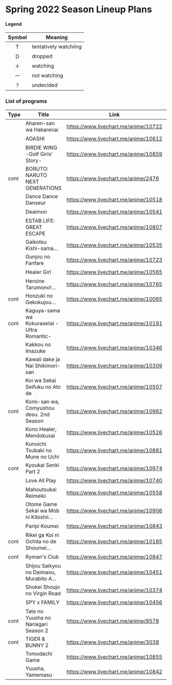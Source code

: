 # Spring 2022 Season Lineup Plans

#### Legend

| Symbol | Meaning               |
| :----: | --------------------- |
|   Ｔ   | tentatively watchiing |
|   Ｄ   | dropped               |
|   ＋   | watching              |
|   ー   | not watching          |
|   ？   | undecided             |

### List of programs

| Type      | Title                                       | Link                                 | kyoudai | Inugirlz |
| --------- | ------------------------------------------- | ------------------------------------ | :-----: | :------: |
|           | Aharen-san wa Hakarenai                     | https://www.livechart.me/anime/10722 |   Ｔ    |    T     |
|           | AOASHI                                      | https://www.livechart.me/anime/10612 |   ＋    |    +     |
|           | BIRDIE WING -Golf Girls' Story-             | https://www.livechart.me/anime/10859 |   ー    |    +     |
| cont      | BORUTO: NARUTO NEXT GENERATIONS             | https://www.livechart.me/anime/2476  |   ＋    |    -     |
|           | Dance Dance Danseur                         | https://www.livechart.me/anime/10518 |   ＋    |    +     |
|           | Deaimon                                     | https://www.livechart.me/anime/10541 |   ＋    |    +     |
|           | ESTAB LIFE: GREAT ESCAPE                    | https://www.livechart.me/anime/10807 |   ＋    |    -     |
|           | Gaikotsu Kishi-sama…                        | https://www.livechart.me/anime/10535 |   ？    |    ?     |
|           | Gunjou no Fanfare                           | https://www.livechart.me/anime/10723 |   ＋    |    +     |
|           | Healer Girl                                 | https://www.livechart.me/anime/10565 |   ー    |    ?     |
|           | Heroine Tarumono!…                          | https://www.livechart.me/anime/10765 |   ー    |    +     |
| cont      | Honzuki no Gekokujou…                       | https://www.livechart.me/anime/10065 |   ＋    |    +     |
| cont      | Kaguya-sama wa Kokurasetai -Ultra Romantic- | https://www.livechart.me/anime/10191 |   ＋    |    +     |
|           | Kakkou no Iinazuke                          | https://www.livechart.me/anime/10346 |   ＋    |    +     |
|           | Kawaii dake ja Nai Shikimori-san            | https://www.livechart.me/anime/10309 |   ＋    |    +     |
|           | Koi wa Sekai Seifuku no Ato de              | https://www.livechart.me/anime/10507 |   ？    |    ?     |
| cont      | Komi-san wa, Comyushou desu. 2nd Season     | https://www.livechart.me/anime/10962 |   ー    |    +     |
|           | Kono Healer, Mendokusai                     | https://www.livechart.me/anime/10526 |   ？    |    ?     |
|           | Kunoichi Tsubaki no Mune no Uchi            | https://www.livechart.me/anime/10881 |   ？    |    -     |
| cont      | Kyoukai Senki Part 2                        | https://www.livechart.me/anime/10974 |   ー    |    ?     |
|           | Love All Play                               | https://www.livechart.me/anime/10740 |   ＋    |    +     |
|           | Mahoutsukai Reimeiki                        | https://www.livechart.me/anime/10558 |   ＋    |    +     |
|           | Otome Game Sekai wa Mob ni Kibishii…        | https://www.livechart.me/anime/10906 |   Ｔ    |    T     |
|           | Paripi Koumei                               | https://www.livechart.me/anime/10843 |   ？    |    T     |
| cont      | Rikei ga Koi ni Ochita no de Shoumei…       | https://www.livechart.me/anime/10185 |   ー    |    ?     |
| cont      | Ryman's Club                                | https://www.livechart.me/anime/10847 |   ＋    |    +     |
|           | Shijou Saikyou no Daimaou, Murabito A…      | https://www.livechart.me/anime/10451 |   Ｄ    |    +     |
|           | Shokei Shoujo no Virgin Road                | https://www.livechart.me/anime/10374 |   ＋    |    -     |
|           | SPY x FAMILY                                | https://www.livechart.me/anime/10456 |   ＋    |    +     |
| cont      | Tate no Yuusha no Nariagari Season 2        | https://www.livechart.me/anime/9578  |   ？    |    +     |
| cont      | TIGER & BUNNY 2                             | https://www.livechart.me/anime/3038  |   ー    |    +     |
|           | Tomodachi Game                              | https://www.livechart.me/anime/10855 |   ＋    |    +     |
|           | Yuusha, Yamemasu                            | https://www.livechart.me/anime/10842 |   ＋    |    +     |
